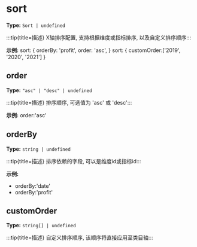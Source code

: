 # sort

**Type:** `Sort | undefined`

:::tip{title=描述}
X轴排序配置, 支持根据维度或指标排序, 以及自定义排序顺序:::


 

**示例:**
sort: {
  orderBy: 'profit',
  order: 'asc',
}
sort: {
  customOrder:['2019', '2020', '2021']
}


 


## order

**Type:** `"asc" | "desc" | undefined`

:::tip{title=描述}
排序顺序, 可选值为 'asc' 或 'desc':::


 

**示例:**
order:'asc'


 

## orderBy

**Type:** `string | undefined`

:::tip{title=描述}
排序依赖的字段, 可以是维度id或指标id:::


 

**示例:**
- orderBy:'date'
- orderBy:'profit'


 

## customOrder

**Type:** `string[] | undefined`

:::tip{title=描述}
自定义排序顺序, 该顺序将直接应用至类目轴:::


 

